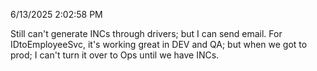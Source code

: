 6/13/2025 2:02:58 PM

Still can't generate INCs through drivers; but I can send email. For IDtoEmployeeSvc, it's working great in DEV and QA; but when we got to prod; I can't turn it over to Ops until we have INCs.
